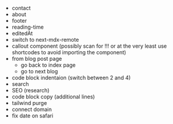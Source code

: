 - contact
- about
- footer
- reading-time
- editedAt
- switch to next-mdx-remote
- callout component (possibly scan for !!! or at the very least use shortcodes to avoid importing the component)
- from blog post page
  - go back to index page
  - go to next blog
- code block indentaion (switch between 2 and 4)
- search
- SEO (research)
- code block copy (additional lines)
- tailwind purge
- connect domain
- fix date on safari

